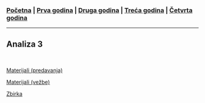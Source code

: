 ### [Početna](../README.md) | [Prva godina](../main_pages/prva.md) | [Druga godina](../main_pages/druga.md) | [Treća godina](../main_pages/treca.md) | [Četvrta godina](../main_pages/cetvrta.md)

---

## Analiza 3

<br>

[Materijali (predavanja)](https://drive.google.com/drive/folders/1iZ2jofMKoN80QZuzjDI5XlGv7IMrFO_4)

[Materijali (vežbe)](https://enastava.matf.bg.ac.rs/~marijaj/Analiza_3I_2021_2022/)

[Zbirka](https://drive.google.com/drive/u/0/folders/1FHJgSrg97Jn-GikEegX6g96LUQhFzPvU)
